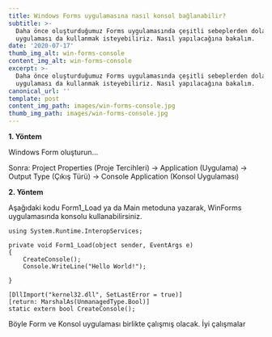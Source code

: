 ```yaml
---
title: Windows Forms uygulamasına nasıl konsol bağlanabilir?
subtitle: >-
  Daha önce oluşturduğumuz Forms uygulamasında çeşitli sebeplerden dolayı konsol
  uygulaması da kullanmak isteyebiliriz. Nasıl yapılacağına bakalım.
date: '2020-07-17'
thumb_img_alt: win-forms-console
content_img_alt: win-forms-console
excerpt: >-
  Daha önce oluşturduğumuz Forms uygulamasında çeşitli sebeplerden dolayı konsol
  uygulaması da kullanmak isteyebiliriz. Nasıl yapılacağına bakalım.
canonical_url: ''
template: post
content_img_path: images/win-forms-console.jpg
thumb_img_path: images/win-forms-console.jpg
---
```

__1. Yöntem__

Windows Form oluşturun...

Sonra: Project Properties (Proje Tercihleri) -> Application (Uygulama) -> Output Type (Çıkış Türü) -> Console Application (Konsol Uygulaması)

__2. Yöntem__

Aşağıdaki kodu Form1_Load ya da Main metoduna yazarak, WinForms uygulamasında konsolu kullanabilirsiniz.

```
using System.Runtime.InteropServices;

private void Form1_Load(object sender, EventArgs e)
{
    CreateConsole();
    Console.WriteLine("Hello World!");

}

[DllImport("kernel32.dll", SetLastError = true)]
[return: MarshalAs(UnmanagedType.Bool)]
static extern bool CreateConsole();
```



Böyle Form ve Konsol uygulaması birlikte çalışmış olacak. İyi çalışmalar